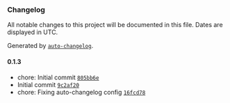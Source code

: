### Changelog

All notable changes to this project will be documented in this file. Dates are displayed in UTC.

Generated by [`auto-changelog`](https://github.com/CookPete/auto-changelog).

#### 0.1.3

- chore: Initial commit [`805bb6e`](https://github.com/dreilacadin/scentlog/commit/805bb6ee3d859b6763ef1f93da1c56358244dc29)
- Initial commit [`9c2af20`](https://github.com/dreilacadin/scentlog/commit/9c2af209d3b03fec18ffa8f2dbe67d6e12de1e04)
- chore: Fixing auto-changelog config [`16fcd78`](https://github.com/dreilacadin/scentlog/commit/16fcd786b720843a99e9b0fa0a7699ba94aae396)
